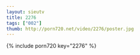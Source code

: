 ```yaml
--- 
layout: sieutv
title: 2276
tags: ["002"]
thumb: http://porn720.net/video/2276/poster.jpg
---
```

{% include porn720 key="2276" %} 
